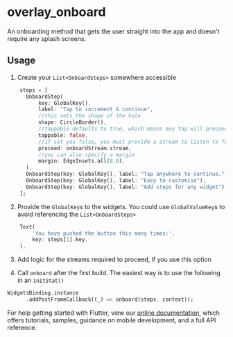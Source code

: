 # overlay_onboard

An onboarding method that gets the user straight into the app and doesn't require any splash screens.

## Usage

1. Create your `List<OnboardSteps>` somewhere accessible

```dart
    steps = [
      OnboardStep(
          key: GlobalKey(),
          label: "Tap to increment & continue",
          //this sets the shape of the hole
          shape: CircleBorder(),
          //tappable defaults to true, which means any tap will proceed to the next step
          tappable: false,
          //if set you false, you must provide a stream to listen to for when to proceed
          proceed: onboardStream.stream,
          //you can also specify a margin
          margin: EdgeInsets.all(8.0),
      ),
      OnboardStep(key: GlobalKey(), label: "Tap anywhere to continue."),
      OnboardStep(key: GlobalKey(), label: "Easy to customise"),
      OnboardStep(key: GlobalKey(), label: "Add steps for any widget"),
    ];
```

2. Provide the `GlobalKey`s to the widgets. You could use `GlobalValueKey`s to avoid referencing the `List<OnboardSteps>`

```dart
    Text(
        'You have pushed the button this many times:',
        key: steps[1].key,
    ),
```

3. Add logic for the streams required to proceed, if you use this option

4. Call `onboard` after the first build. The easiest way is to use the following in an `initStat()`

```dart
WidgetsBinding.instance
      .addPostFrameCallback((_) => onboard(steps, context));
```

For help getting started with Flutter, view our [online documentation](https://flutter.io/docs), which offers tutorials, samples, guidance on mobile development, and a full API reference.

